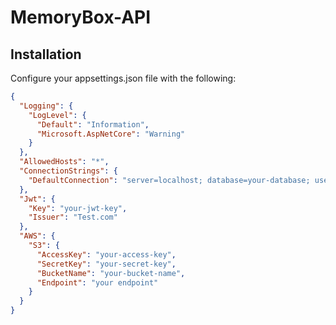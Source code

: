 # MemoryBox-API


## Installation

Configure your appsettings.json file with the following:

```json
{
  "Logging": {
    "LogLevel": {
      "Default": "Information",
      "Microsoft.AspNetCore": "Warning"
    }
  },
  "AllowedHosts": "*",
  "ConnectionStrings": {
    "DefaultConnection": "server=localhost; database=your-database; user=root; password=password"
  },
  "Jwt": {
    "Key": "your-jwt-key",
    "Issuer": "Test.com"
  },
  "AWS": {
    "S3": {
      "AccessKey": "your-access-key",
      "SecretKey": "your-secret-key",
      "BucketName": "your-bucket-name",
      "Endpoint": "your endpoint"
    }
  }
}
```